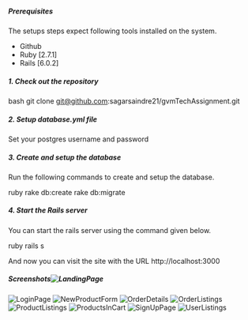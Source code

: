 ##### Prerequisites

The setups steps expect following tools installed on the system.

- Github
- Ruby [2.7.1]
- Rails [6.0.2]

##### 1. Check out the repository

bash
git clone git@github.com:sagarsaindre21/gvmTechAssignment.git


##### 2. Setup database.yml file

Set your postgres username and password

##### 3. Create and setup the database

Run the following commands to create and setup the database.

ruby
rake db:create
rake db:migrate


##### 4. Start the Rails server

You can start the rails server using the command given below.

ruby
rails s


And now you can visit the site with the URL http://localhost:3000


##### Screenshots![LandingPage](https://user-images.githubusercontent.com/81550057/144756572-a131c2a0-146d-44ea-9dcb-5cdb700fa839.png)
![LoginPage](https://user-images.githubusercontent.com/81550057/144756573-afab4ce2-b1e2-4ecd-ac2a-87e06eb5bf07.png)
![NewProductForm](https://user-images.githubusercontent.com/81550057/144756575-9a210892-4850-409e-a49e-56b53698a26f.png)
![OrderDetails](https://user-images.githubusercontent.com/81550057/144756576-f69e9eae-1d2c-44cd-9729-63cacfbb53a3.png)
![OrderListings](https://user-images.githubusercontent.com/81550057/144756580-101ce691-10c1-4dd1-b17c-2d7fe8a5b5f9.png)
![ProductListings](https://user-images.githubusercontent.com/81550057/144756581-603ddcb5-58e5-4481-ae34-0c46ceebccba.png)
![ProductsInCart](https://user-images.githubusercontent.com/81550057/144756585-1e01bb3a-dae8-4ad7-b85e-e36ac5fa5ae4.png)
![SignUpPage](https://user-images.githubusercontent.com/81550057/144756588-60f593df-2f84-4ea8-a18f-d86ae26c783e.png)
![UserListings](https://user-images.githubusercontent.com/81550057/144756590-8020b902-263a-457e-83dd-a53a5385e914.png)
